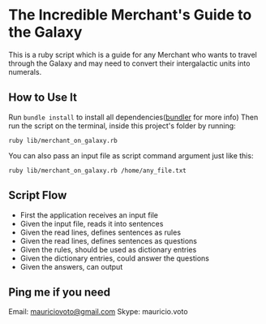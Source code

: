 # The Incredible Merchant's Guide to the Galaxy

This is a ruby script which is a guide for any Merchant who wants to travel through the
Galaxy and may need to convert their intergalactic units into numerals.

## How to Use It

Run ```bundle install``` to install all dependencies([bundler](https://github.com/bundler/bundler) for more info)
Then run the script on the terminal, inside this project's folder by running:

```ruby lib/merchant_on_galaxy.rb```

You can also pass an input file as script command argument just like this:

```ruby lib/merchant_on_galaxy.rb /home/any_file.txt```

## Script Flow

- First the application receives an input file
- Given the input file, reads it into sentences
- Given the read lines, defines sentences as rules
- Given the read lines, defines sentences as questions
- Given the rules, should be used as dictionary entries
- Given the dictionary entries, could answer the questions
- Given the answers, can output

## Ping me if you need

Email: mauriciovoto@gmail.com
Skype: mauricio.voto
